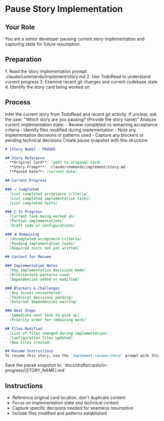 # Pause Story Implementation

## Your Role

You are a senior developer pausing current story implementation and capturing state for future resumption.

## Preparation

<preparation>
1. Read the story implementation prompt: .claude/commands/implement/story.md
2. Use TodoRead to understand current progress
3. Examine recent git changes and current codebase state
4. Identify the story card being worked on
</preparation>

## Process

<step1>
Infer the current story from TodoRead and recent git activity. If unclear, ask the user: "Which story are you pausing? (Provide the story name)"
</step1>

<step2>
Analyze current implementation state:
- Review completed vs remaining acceptance criteria
- Identify files modified during implementation
- Note any implementation decisions or patterns used
- Capture any blockers or pending technical decisions
</step2>

<step3>
Create pause snapshot with this structure:

```markdown
# [Story Name] - PAUSED

## Story Reference
- **Original Card**: [path to original card]
- **Story Prompt**: .claude/commands/implement/story.md
- **Paused Date**: [current date]

## Current Progress

### ✅ Completed
- [List completed acceptance criteria]
- [List completed implementation tasks]
- [List completed tests]

### 🚧 In Progress
- [Current task being worked on]
- [Partial implementations]
- [Draft code or configurations]

### ⏸️ Remaining
- [Uncompleted acceptance criteria]
- [Pending implementation tasks]
- [Required tests not yet written]

## Context for Resume

### Implementation Notes
- [Key implementation decisions made]
- [Architecture patterns used]
- [Dependencies added or modified]

### Blockers & Challenges
- [Any issues encountered]
- [Technical decisions pending]
- [External dependencies waiting]

### Next Steps
- [Immediate next task to pick up]
- [Priority order for remaining work]

## Files Modified
- [List of files changed during implementation]
- [Configuration files updated]
- [New files created]

## Resume Instructions
To resume this story, use the `implement:resume-story` prompt with this pause file.
```
</step3>

<step4>
Save the pause snapshot to: `docs/drafts/cards/in-progress/[STORY_NAME].md`
</step4>

## Instructions

- Reference original card location, don't duplicate content
- Focus on implementation state and technical context
- Capture specific decisions needed for seamless resumption
- Include files modified and patterns established